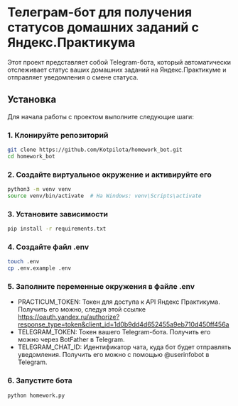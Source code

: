 # Телеграм-бот для получения статусов домашних заданий с Яндекс.Практикума

Этот проект представляет собой Telegram-бота, который автоматически отслеживает статус ваших домашних заданий на Яндекс.Практикуме и отправляет уведомления о смене статуса.

## Установка

Для начала работы с проектом выполните следующие шаги:

### 1. Клонируйте репозиторий

```bash
git clone https://github.com/Kotpilota/homework_bot.git
cd homework_bot
```

### 2. Создайте виртуальное окружение и активируйте его
```bash
python3 -m venv venv
source venv/bin/activate  # На Windows: venv\Scripts\activate
```

### 3. Установите зависимости
```bash
pip install -r requirements.txt
```

### 4. Создайте файл .env
```bash
touch .env
cp .env.example .env
```

### 5. Заполните переменные окружения в файле .env

* PRACTICUM_TOKEN: Токен для доступа к API Яндекс Практикума. Получить его можно, следуя этой ссылке
https://oauth.yandex.ru/authorize?response_type=token&client_id=1d0b9dd4d652455a9eb710d450ff456a
* TELEGRAM_TOKEN: Токен вашего Telegram-бота. Получить его можно через BotFather в Telegram.
* TELEGRAM_CHAT_ID: Идентификатор чата, куда бот будет отправлять уведомления. Получить его можно с помощью @userinfobot в Telegram.

### 6. Запустите бота
```bash
python homework.py
```